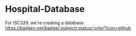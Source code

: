 # Hospital-Database
For ISC329, we're creating a database
https://badgen.net/badge/:subject/:status/:color?icon=github